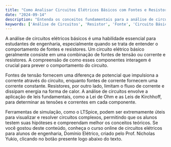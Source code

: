 ```yaml
---
title: "Como Analisar Circuitos Elétricos Básicos com Fontes e Resistores?"
date: "2024-09-14"
description: "Entenda os conceitos fundamentais para a análise de circuitos elétricos básicos, focando em fontes e resistores."
keywords: ['Análise de Circuitos', 'Resistor', 'Fonte', 'Circuito Básico', 'LTSpice']
---
```


A análise de circuitos elétricos básicos é uma habilidade essencial para estudantes de engenharia, especialmente quando se trata de entender o comportamento de fontes e resistores. Um circuito elétrico básico geralmente consiste em uma combinação de fontes de tensão ou corrente e resistores. A compreensão de como esses componentes interagem é crucial para prever o comportamento do circuito.

Fontes de tensão fornecem uma diferença de potencial que impulsiona a corrente através do circuito, enquanto fontes de corrente fornecem uma corrente constante. Resistores, por outro lado, limitam o fluxo de corrente e dissipam energia na forma de calor. A análise de circuitos envolve a aplicação de leis fundamentais, como a Lei de Ohm e as Leis de Kirchhoff, para determinar as tensões e correntes em cada componente.

Ferramentas de simulação, como o LTSpice, podem ser extremamente úteis para visualizar e resolver circuitos complexos, permitindo que os alunos testem suas hipóteses e compreendam melhor os conceitos teóricos. Se você gostou deste conteúdo, conheça o curso online de circuitos elétricos para alunos de engenharia, Domínio Elétrico, criado pelo Prof. Nicholas Yukio, clicando no botão presente logo abaixo do texto.